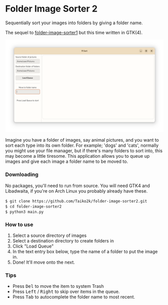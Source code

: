 # Folder Image Sorter 2

Sequentially sort your images into folders by giving a folder name.

The sequel to [folder-image-sorter1](https://github.com/Taiko2k/folder-image-sorter) but this time written in GTK(4).

![Screenshot](screenshot.png)

Imagine you have a folder of images, say animal pictures, and you want to sort each type into its own folder. For example; 'dogs' and 'cats', normally you might use your file manager, but if there's many folders to sort into, this may become a little tiresome. This application allows you to queue up images and give each image a folder name to be moved to.

### Downloading

No packages, you'll need to run from source. You will need GTK4 and Libadwaita, if you're on Arch Linux you probably already have these.

`$ git clone https://github.com/Taiko2k/folder-image-sorter2.git`  
`$ cd folder-image-sorter2`  
`$ python3 main.py`

### How to use

1. Select a source directory of images
2. Select a destination directory to create folders in
3. Click "Load Queue"
4. In the text entry box below, type the name of a folder to put the image in.
5. Done! It'll move onto the next.

### Tips

 - Press <kbd>Del</kbd> to move the item to system Trash
 - Press <kbd>Left</kbd> / <kbd>Right</kbd> to skip over items in the queue.
 - Press <kbd>Tab</kbd> to autocomplete the folder name to most recent.
